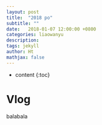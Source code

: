 ```yaml
---
layout: post
title:  "2018 po"
subtitle: ""
date:   2018-01-07 12:00:00 +0800
categories: liaowanyu
description: 
tags: jekyll
author: Ht
mathjax: false
---
```


* content
{:toc}
# Vlog

balabala